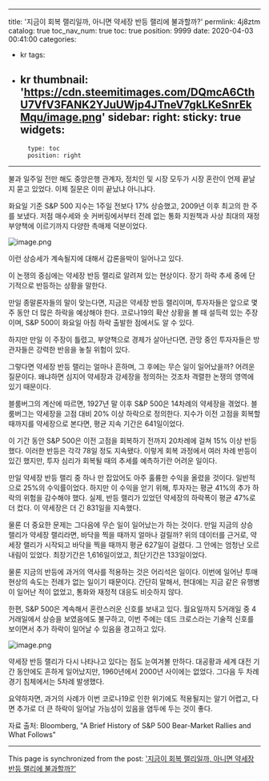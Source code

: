 
---
title: '지금이 회복 랠리일까, 아니면 약세장 반등 랠리에 불과할까?'
permlink: 4j8ztm
catalog: true
toc_nav_num: true
toc: true
position: 9999
date: 2020-04-03 00:41:00
categories:
- kr
tags:
- kr
thumbnail: 'https://cdn.steemitimages.com/DQmcA6CthU7VfV3FANK2YJuUWjp4JTneV7gkLKeSnrEkMqu/image.png'
sidebar:
    right:
        sticky: true
widgets:
    -
        type: toc
        position: right
---


불과 일주일 전만 해도 중앙은행 관계자, 정치인 및 시장 모두가 시장 혼란이 언제 끝날지 묻고 있었다. 이제 질문은 이미 끝났냐 아니냐다.


화요일 기준 S&P 500 지수는 1주일 전보다 17% 상승했고, 2009년 이후 최고의 한 주를 보냈다. 저점 매수세와 숏 커버링에서부터 전례 없는 통화 지원책과 사상 최대의 재정 부양책에 이르기까지 다양한 촉매제 덕분이었다.



![image.png](https://cdn.steemitimages.com/DQmcA6CthU7VfV3FANK2YJuUWjp4JTneV7gkLKeSnrEkMqu/image.png)



이런 상승세가 계속될지에 대해서 갑론을박이 일어나고 있다.


이 논쟁의 중심에는 약세장 반등 랠리로 알려져 있는 현상이다. 장기 하락 추세 중에 단기적으로 반등하는 상황을 말한다.


만일 종말론자들의 말이 맞는다면, 지금은 약세장 반등 랠리이며, 투자자들은 앞으로 몇 주 동안 더 많은 하락을 예상해야 한다. 코로나19의 확산 상황을 볼 때 설득력 있는 주장이며, S&P 500이 화요일 아침 하락 출발한 점에서도 알 수 있다.


하지만 만일 이 주장이 틀렸고, 부양책으로 경제가 살아난다면, 관망 중인 투자자들은 방관자들은 강력한 반응을 놓칠 위험이 있다.


그렇다면 약세장 반등 랠리는 얼마나 흔하며, 그 후에는 무슨 일이 일어났을까? 어려운 질문이다. 왜냐하면 심지어 약세장과 강세장을 정의하는 것조차 격렬한 논쟁의 영역에 있기 때문이다.


블룸버그의 계산에 따르면, 1927년 말 이후 S&P 500은 14차례의 약세장을 겪었다. 블룸버그는 약세장을 고점 대비 20% 이상 하락으로 정의한다. 지수가 이전 고점을 회복할 때까지를 약세장으로 본다면, 평균 지속 기간은 641일이었다.


이 기간 동안 S&P 500은 이전 고점을 회복하기 전까지 20차례에 걸쳐 15% 이상 반등했다. 이러한 반등은 각각 78일 정도 지속됐다. 이렇게 회복 과정에서 여러 차례 반등이 있긴 했지만, 투자 심리가 회복될 때의 추세를 예측하기란 어려운 일이다.


만일 약세장 반등 랠리 중 하나 만 잡았어도 아주 훌륭한 수익을 올렸을 것이다. 일반적으로 25%의 수익률이었다. 하지만 이 수익을 얻기 위해, 투자자는 평균 41%의 추가 하락의 위험을 감수해야 했다. 실제, 반등 랠리가 있었던 약세장의 하락폭이 평균 47%로 더 컸다. 이 약세장은 더 긴 831일을 지속했다.


물론 더 중요한 문제는 그다음에 무슨 일이 일어났는가 하는 것이다. 만일 지금의 상승 랠리가 약세장 랠리라면, 바닥을 찍을 때까지 얼마나 걸릴까? 위의 데이터를 근거로, 약세장 랠리가 시작되고 바닥을 찍을 때까지 평균 627일이 걸렸다. 그 안에는 엄청난 오르내림이 있었다. 최장기간은 1,616일이었고, 최단기간은 133일이었다.


물론 지금의 반등에 과거의 역사를 적용하는 것은 어리석은 일이다. 이번에 일어난 투매 현상의 속도는 전례가 없는 일이기 때문이다. 간단히 말해서, 현대에는 지금 같은 유행병이 일어난 적이 없었고, 통화와 재정적 대응도 비슷하지 않다.


한편, S&P 500은 계속해서 혼란스러운 신호를 보내고 있다. 월요일까지 5거래일 중 4거래일에서 상승을 보였음에도 불구하고, 이번 주에는 데드 크로스라는 기술적 신호를 보이면서 추가 하락이 일어날 수 있음을 경고하고 있다.



![image.png](https://cdn.steemitimages.com/DQmaHFcbAnB7J7maeYqBWMNjMUhxaw1mh7RYF7riAZWUVGo/image.png)



약세장 반등 랠리가 다시 나타나고 있다는 점도 눈여겨볼 만하다. 대공황과 세계 대전 기간 동안에도 흔하게 일어났지만, 1960년에서 2000년 사이에는 없었다. 그다음 두 차례 경기 침체에서는 5차례 발생했다.


요약하자면, 과거의 사례가 이번 코로나19로 인한 위기에도 적용될지는 알기 어렵고, 다면 추가로 더 큰 하락이 일어날 가능성이 있음을 염두에 두는 것이 좋다.


자료 출처: Bloomberg, "A Brief History of S&P 500 Bear-Market Rallies and What Follows"

- - -

This page is synchronized from the post: ['지금이 회복 랠리일까, 아니면 약세장 반등 랠리에 불과할까?'](https://steemit.com/@pius.pius/4j8ztm)

